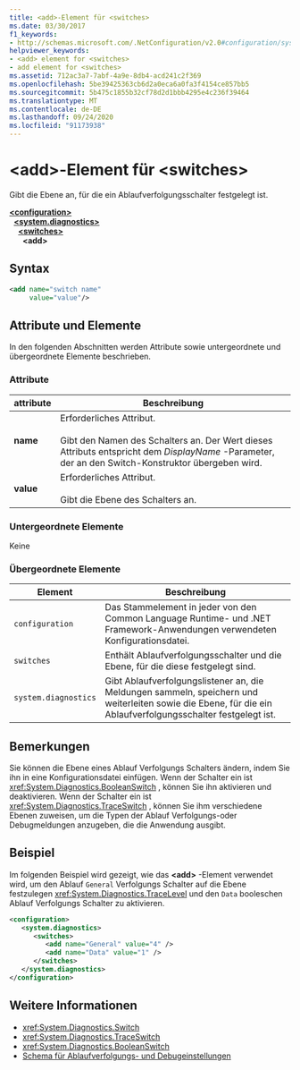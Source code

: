 ```yaml
---
title: <add>-Element für <switches>
ms.date: 03/30/2017
f1_keywords:
- http://schemas.microsoft.com/.NetConfiguration/v2.0#configuration/system.diagnostics/switches/add
helpviewer_keywords:
- <add> element for <switches>
- add element for <switches>
ms.assetid: 712ac3a7-7abf-4a9e-8db4-acd241c2f369
ms.openlocfilehash: 5be39425363cb6d2a0eca6a0fa3f4154ce857bb5
ms.sourcegitcommit: 5b475c1855b32cf78d2d1bbb4295e4c236f39464
ms.translationtype: MT
ms.contentlocale: de-DE
ms.lasthandoff: 09/24/2020
ms.locfileid: "91173938"
---
```

# <a name="add-element-for-switches"></a>\<add>-Element für \<switches>

Gibt die Ebene an, für die ein Ablaufverfolgungsschalter festgelegt ist.  

[**\<configuration>**](../configuration-element.md)\
&nbsp;&nbsp;[**\<system.diagnostics>**](system-diagnostics-element.md)\
&nbsp;&nbsp;&nbsp;&nbsp;[**\<switches>**](switches-element.md)\
&nbsp;&nbsp;&nbsp;&nbsp;&nbsp;&nbsp;**\<add>**

## <a name="syntax"></a>Syntax  
  
```xml  
<add name="switch name"  
     value="value"/>  
```  
  
## <a name="attributes-and-elements"></a>Attribute und Elemente  

 In den folgenden Abschnitten werden Attribute sowie untergeordnete und übergeordnete Elemente beschrieben.  
  
### <a name="attributes"></a>Attribute  
  
|attribute|Beschreibung|  
|---------------|-----------------|  
|**name**|Erforderliches Attribut.<br /><br /> Gibt den Namen des Schalters an. Der Wert dieses Attributs entspricht dem *DisplayName* -Parameter, der an den Switch-Konstruktor übergeben wird.|  
|**value**|Erforderliches Attribut.<br /><br /> Gibt die Ebene des Schalters an.|  
  
### <a name="child-elements"></a>Untergeordnete Elemente  

 Keine  
  
### <a name="parent-elements"></a>Übergeordnete Elemente  
  
|Element|Beschreibung|  
|-------------|-----------------|  
|`configuration`|Das Stammelement in jeder von den Common Language Runtime- und .NET Framework-Anwendungen verwendeten Konfigurationsdatei.|  
|`switches`|Enthält Ablaufverfolgungsschalter und die Ebene, für die diese festgelegt sind.|  
|`system.diagnostics`|Gibt Ablaufverfolgungslistener an, die Meldungen sammeln, speichern und weiterleiten sowie die Ebene, für die ein Ablaufverfolgungsschalter festgelegt ist.|  
  
## <a name="remarks"></a>Bemerkungen  

 Sie können die Ebene eines Ablauf Verfolgungs Schalters ändern, indem Sie ihn in eine Konfigurationsdatei einfügen. Wenn der Schalter ein ist <xref:System.Diagnostics.BooleanSwitch> , können Sie ihn aktivieren und deaktivieren. Wenn der Schalter ein ist <xref:System.Diagnostics.TraceSwitch> , können Sie ihm verschiedene Ebenen zuweisen, um die Typen der Ablauf Verfolgungs-oder Debugmeldungen anzugeben, die die Anwendung ausgibt.  
  
## <a name="example"></a>Beispiel  

 Im folgenden Beispiel wird gezeigt, wie das **\<add>** -Element verwendet wird, um den Ablauf `General` Verfolgungs Schalter auf die Ebene festzulegen <xref:System.Diagnostics.TraceLevel> und den `Data` booleschen Ablauf Verfolgungs Schalter zu aktivieren.  
  
```xml  
<configuration>  
   <system.diagnostics>  
      <switches>  
         <add name="General" value="4" />  
         <add name="Data" value="1" />  
      </switches>  
   </system.diagnostics>  
</configuration>  
```  
  
## <a name="see-also"></a>Weitere Informationen

- <xref:System.Diagnostics.Switch>
- <xref:System.Diagnostics.TraceSwitch>
- <xref:System.Diagnostics.BooleanSwitch>
- [Schema für Ablaufverfolgungs- und Debugeinstellungen](index.md)
